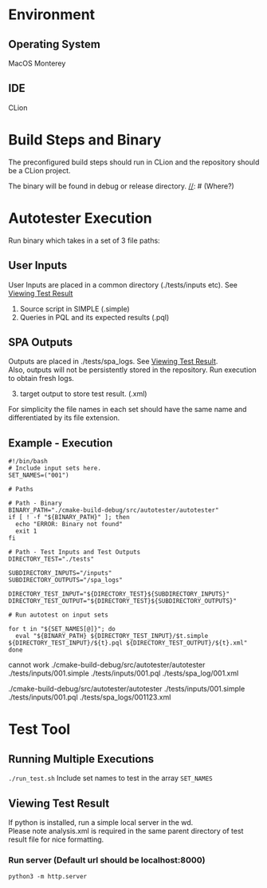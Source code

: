 
# Environment

## Operating System
MacOS Monterey

## IDE
CLion

# Build Steps and Binary

The preconfigured build steps should run in CLion and the repository should be a CLion project.

The binary will be found in debug or release directory. [//]: # (Where?)

# Autotester Execution

Run binary which takes in a set of 3 file paths:

## User Inputs

User Inputs are placed in a common directory (./tests/inputs etc). See [Viewing Test Result](#viewing-test-result)

1. Source script in SIMPLE (.simple)
2. Queries in PQL and its expected results (.pql)

## SPA Outputs

Outputs are placed in ./tests/spa_logs.  See [Viewing Test Result](#viewing-test-result). \
Also, outputs will not be persistently stored in the repository. Run execution to obtain fresh logs.

3. target output to store test result. (.xml)

For simplicity the file names in each set should have the same name and differentiated by its file extension.

## Example - Execution

```
#!/bin/bash
# Include input sets here.
SET_NAMES=("001")

# Paths

# Path - Binary
BINARY_PATH="./cmake-build-debug/src/autotester/autotester"
if [ ! -f "${BINARY_PATH}" ]; then
  echo "ERROR: Binary not found"
  exit 1
fi

# Path - Test Inputs and Test Outputs
DIRECTORY_TEST="./tests"

SUBDIRECTORY_INPUTS="/inputs"
SUBDIRECTORY_OUTPUTS="/spa_logs"

DIRECTORY_TEST_INPUT="${DIRECTORY_TEST}${SUBDIRECTORY_INPUTS}"
DIRECTORY_TEST_OUTPUT="${DIRECTORY_TEST}${SUBDIRECTORY_OUTPUTS}"

# Run autotest on input sets

for t in "${SET_NAMES[@]}"; do
  eval "${BINARY_PATH} ${DIRECTORY_TEST_INPUT}/$t.simple ${DIRECTORY_TEST_INPUT}/${t}.pql ${DIRECTORY_TEST_OUTPUT}/${t}.xml"
done

```
cannot work
./cmake-build-debug/src/autotester/autotester ./tests/inputs/001.simple ./tests/inputs/001.pql ./tests/spa_log/001.xml


./cmake-build-debug/src/autotester/autotester ./tests/inputs/001.simple ./tests/inputs/001.pql ./tests/spa_logs/001123.xml

# Test Tool

## Running Multiple Executions

```./run_test.sh``` Include set names to test in the array ```SET_NAMES```

[//]: # (Run multiple executions step)

## Viewing Test Result

If python is installed, run a simple local server in the wd. \
Please note analysis.xml is required in the same parent directory of test result file for nice formatting.

### Run server (Default url should be localhost:8000)
``` python3 -m http.server ```
